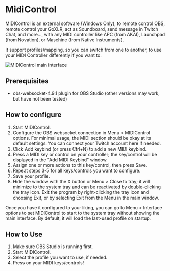 # MidiControl
MIDIControl is an external software (Windows Only), to remote control OBS, remote control your GoXLR, act as Soundboard, send message in Twitch Chat, and more..., with any MIDI controller like APC (from AKAI), Launchpad (from Novation), or Maschine (from Native Instruments).

It support profiles/mapping, so you can switch from one to another, to use your MIDI Controller differently if you want to.

![MIDIControl main interface](https://github.com/jboby93/MidiControl/tree/New-UI/doc/new-ui.png)

## Prerequisites
- obs-websocket-4.9.1 plugin for OBS Studio (other versions may work, but have not been tested)


## How to configure
1. Start MIDIControl.
2. Configure the OBS websocket connection in Menu > MIDIControl options.  For minimal usage, the MIDI section should be okay at its default settings.  You can connect your Twitch account here if needed.
3. Click Add keybind (or press Ctrl+N) to add a new MIDI keybind.
4. Press a MIDI key or control on your controller; the key/control will be displayed in the "Add MIDI Keybind" window.
5. Assign one or more actions to this key/control, then press Save.
6. Repeat steps 3-5 for all keys/controls you want to configure.
7. Save your profile.
8. Hide the window with the X button or Menu > Close to tray; it will minimize to the system tray and can be reactivated by double-clicking the tray icon.  Exit the program by right-clicking the tray icon and choosing Exit, or by selecting Exit from the Menu in the main window.

Once you have it configured to your liking, you can go to Menu > Interface options to set MIDIControl to start to the system tray without showing the main interface.  By default, it will load the last-used profile on startup.

## How to Use
1. Make sure OBS Studio is running first.
2. Start MIDIControl.
3. Select the profile you want to use, if needed.
4. Press on your MIDI keys/controls!
